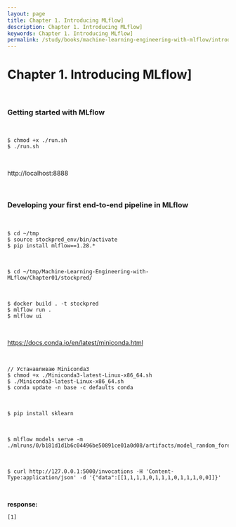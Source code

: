 ```yaml
---
layout: page
title: Chapter 1. Introducing MLflow]
description: Chapter 1. Introducing MLflow]
keywords: Chapter 1. Introducing MLflow]
permalink: /study/books/machine-learning-engineering-with-mlflow/introducing-mlflow/
---
```


# Chapter 1. Introducing MLflow]

<br/>

### Getting started with MLflow

<br/>

```
$ chmod +x ./run.sh
$ ./run.sh
```

<br/>

http://localhost:8888

<br/>

### Developing your first end-to-end pipeline in MLflow

<br/>

```
$ cd ~/tmp
$ source stockpred_env/bin/activate
$ pip install mlflow==1.28.*
```

<br/>

```
$ cd ~/tmp/Machine-Learning-Engineering-with-MLflow/Chapter01/stockpred/
```

<br/>

```
$ docker build . -t stockpred
$ mlflow run .
$ mlflow ui
```

<br/>

https://docs.conda.io/en/latest/miniconda.html

<br/>

```
// Устанавливаю Miniconda3
$ chmod +x ./Miniconda3-latest-Linux-x86_64.sh
$ ./Miniconda3-latest-Linux-x86_64.sh
$ conda update -n base -c defaults conda
```

<br/>

```
$ pip install sklearn
```

<br/>

```
$ mlflow models serve -m ./mlruns/0/b181d1d1b6c04496be50891ce01a0d08/artifacts/model_random_forest/
```

<br/>

```
$ curl http://127.0.0.1:5000/invocations -H 'Content-Type:application/json' -d '{"data":[[1,1,1,1,0,1,1,1,0,1,1,1,0,0]]}'
```

<br/>

**response:**

```
[1]
```
